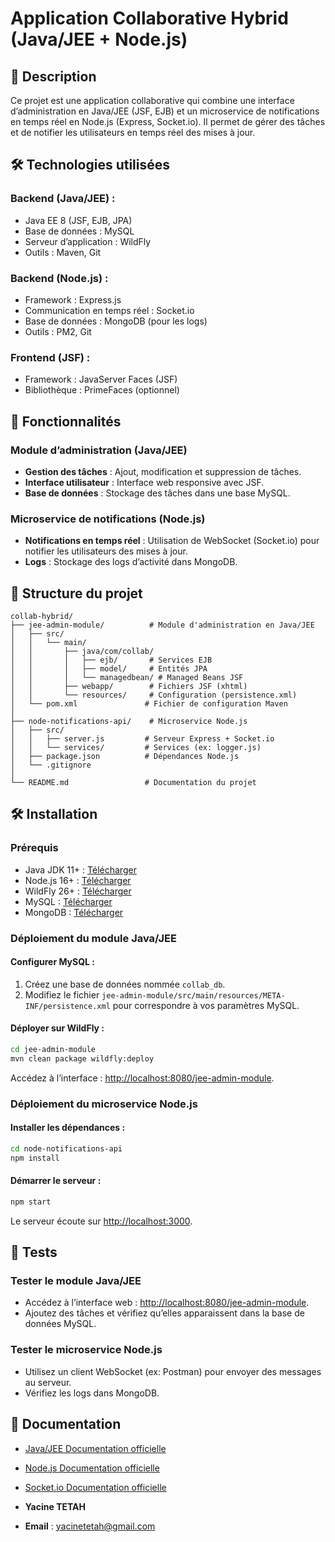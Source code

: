 
# Application Collaborative Hybrid (Java/JEE + Node.js)

## 📝 Description
Ce projet est une application collaborative qui combine une interface d’administration en Java/JEE (JSF, EJB) et un microservice de notifications en temps réel en Node.js (Express, Socket.io). Il permet de gérer des tâches et de notifier les utilisateurs en temps réel des mises à jour.

## 🛠️ Technologies utilisées

### Backend (Java/JEE) :
- Java EE 8 (JSF, EJB, JPA)
- Base de données : MySQL
- Serveur d’application : WildFly
- Outils : Maven, Git

### Backend (Node.js) :
- Framework : Express.js
- Communication en temps réel : Socket.io
- Base de données : MongoDB (pour les logs)
- Outils : PM2, Git

### Frontend (JSF) :
- Framework : JavaServer Faces (JSF)
- Bibliothèque : PrimeFaces (optionnel)

## 🚀 Fonctionnalités

### Module d’administration (Java/JEE)
- **Gestion des tâches** : Ajout, modification et suppression de tâches.
- **Interface utilisateur** : Interface web responsive avec JSF.
- **Base de données** : Stockage des tâches dans une base MySQL.

### Microservice de notifications (Node.js)
- **Notifications en temps réel** : Utilisation de WebSocket (Socket.io) pour notifier les utilisateurs des mises à jour.
- **Logs** : Stockage des logs d’activité dans MongoDB.

## 📂 Structure du projet

```
collab-hybrid/
├── jee-admin-module/          # Module d'administration en Java/JEE
│   ├── src/
│   │   └── main/
│   │       ├── java/com/collab/
│   │       │   ├── ejb/       # Services EJB
│   │       │   ├── model/     # Entités JPA
│   │       │   └── managedbean/ # Managed Beans JSF
│   │       ├── webapp/        # Fichiers JSF (xhtml)
│   │       └── resources/     # Configuration (persistence.xml)
│   └── pom.xml               # Fichier de configuration Maven
│
├── node-notifications-api/    # Microservice Node.js
│   ├── src/
│   │   ├── server.js         # Serveur Express + Socket.io
│   │   └── services/         # Services (ex: logger.js)
│   ├── package.json          # Dépendances Node.js
│   └── .gitignore
│
└── README.md                 # Documentation du projet
```

## 🛠️ Installation

### Prérequis
- Java JDK 11+ : [Télécharger](https://www.oracle.com/java/technologies/javase-jdk11-downloads.html)
- Node.js 16+ : [Télécharger](https://nodejs.org/)
- WildFly 26+ : [Télécharger](https://www.wildfly.org/downloads/)
- MySQL : [Télécharger](https://www.mysql.com/)
- MongoDB : [Télécharger](https://www.mongodb.com/try/download/community)

### Déploiement du module Java/JEE

#### Configurer MySQL :
1. Créez une base de données nommée `collab_db`.
2. Modifiez le fichier `jee-admin-module/src/main/resources/META-INF/persistence.xml` pour correspondre à vos paramètres MySQL.

#### Déployer sur WildFly :
```bash
cd jee-admin-module
mvn clean package wildfly:deploy
```

Accédez à l’interface : [http://localhost:8080/jee-admin-module](http://localhost:8080/jee-admin-module).

### Déploiement du microservice Node.js

#### Installer les dépendances :
```bash
cd node-notifications-api
npm install
```

#### Démarrer le serveur :
```bash
npm start
```

Le serveur écoute sur [http://localhost:3000](http://localhost:3000).

## 🧪 Tests

### Tester le module Java/JEE
- Accédez à l’interface web : [http://localhost:8080/jee-admin-module](http://localhost:8080/jee-admin-module).
- Ajoutez des tâches et vérifiez qu’elles apparaissent dans la base de données MySQL.

### Tester le microservice Node.js
- Utilisez un client WebSocket (ex: Postman) pour envoyer des messages au serveur.
- Vérifiez les logs dans MongoDB.

## 📄 Documentation
- [Java/JEE Documentation officielle](https://javaee.github.io/javaee-spec/)
- [Node.js Documentation officielle](https://nodejs.org/en/docs/)
- [Socket.io Documentation officielle](https://socket.io/docs/)




-  **Yacine TETAH**
- **Email** : yacinetetah@gmail.com

